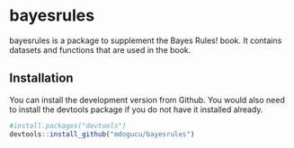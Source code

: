 
<!-- README.md is generated from README.Rmd. Please edit that file -->

# bayesrules

<!-- badges: start -->

<!-- badges: end -->

bayesrules is a package to supplement the Bayes Rules\! book. It
contains datasets and functions that are used in the book. 

## Installation

You can install the development version from Github. You would also need
to install the devtools package if you do not have it installed already.

``` r
#install.packages("devtools") 
devtools::install_github("mdogucu/bayesrules")
```


